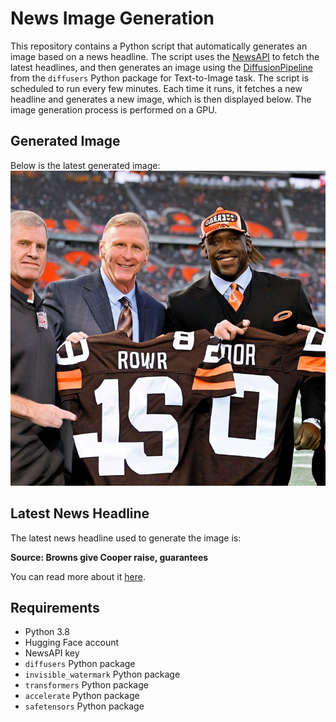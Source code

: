 # News Image Generation
This repository contains a Python script that automatically generates an image based on a news headline. The script uses the [NewsAPI](https://newsapi.org/) to fetch the latest headlines, and then generates an image using the [DiffusionPipeline](https://github.com/huggingface/diffusers) from the `diffusers` Python package for Text-to-Image task.
The script is scheduled to run every few minutes. Each time it runs, it fetches a new headline and generates a new image, which is then displayed below. The image generation process is performed on a GPU.

## Generated Image
Below is the latest generated image:
![Generated Image](image.png)

## Latest News Headline
The latest news headline used to generate the image is:

**Source: Browns give Cooper raise, guarantees**

You can read more about it [here](https://news.google.com/rss/articles/CBMiXGh0dHBzOi8vd3d3LmVzcG4uY29tL25mbC9zdG9yeS9fL2lkLzQwNjI1NjQ0L2Jyb3ducy1naXZlLWFtYXJpLWNvb3Blci01bS1yYWlzZS1ndWFyYW50ZWUtMjBt0gEA?oc=5).

## Requirements
- Python 3.8
- Hugging Face account
- NewsAPI key
- `diffusers` Python package
- `invisible_watermark` Python package
- `transformers` Python package
- `accelerate` Python package
- `safetensors` Python package
